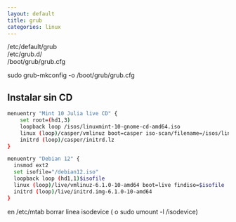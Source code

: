 ```yaml
---
layout: default
title: grub
categories: linux
---
```

/etc/default/grub  
/etc/grub.d/  
/boot/grub/grub.cfg  

sudo grub-mkconfig -o /boot/grub/grub.cfg  

## Instalar sin CD
```bash
menuentry "Mint 10 Julia live CD" {
	set root=(hd1,3)
	loopback loop /isos/linuxmint-10-gnome-cd-amd64.iso
	linux (loop)/casper/vmlinuz boot=casper iso-scan/filename=/isos/linuxmint-10-gnome-cd-amd64.iso
	initrd (loop)/casper/initrd.lz
}

menuentry "Debian 12" {
  insmod ext2
  set isofile="/debian12.iso"
  loopback loop (hd1,1)$isofile
  linux (loop)/live/vmlinuz-6.1.0-10-amd64 boot=live findiso=$isofile
  initrd (loop)/live/initrd.img-6.1.0-10-amd64
}
``` 
en /etc/mtab borrar linea isodevice ( o sudo umount -l /isodevice)  

